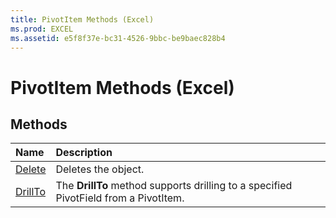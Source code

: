 ```yaml
---
title: PivotItem Methods (Excel)
ms.prod: EXCEL
ms.assetid: e5f8f37e-bc31-4526-9bbc-be9baec828b4
---
```



# PivotItem Methods (Excel)

## Methods



|**Name**|**Description**|
|:-----|:-----|
|[Delete](pivotitem-delete-method-excel.md)|Deletes the object.|
|[DrillTo](pivotitem-drillto-method-excel.md)|The  **DrillTo** method supports drilling to a specified PivotField from a PivotItem.|


